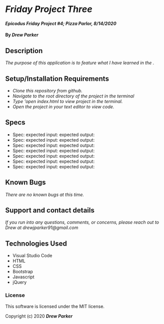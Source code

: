 # _Friday Project Three_

#### _Epicodus Friday Project #4; Pizza Parlor, 8/14/2020_

#### By _**Drew Parker**_

## Description

_The purpose of this application is to feature what I have learned in the ._

## Setup/Installation Requirements

* _Clone this repository from github._
* _Navigate to the root directory of the project in the terminal_
* _Type 'open index.html to view project in the terminal._
* _Open the project in your text editor to view code._

## Specs

* Spec: 
	expected input:
	expected output:
* Spec: 
	expected input:
	expected output: 
* Spec:
	expected input:
	expected output:
* Spec:
	expected input:
	expected output:
* Spec:
	expected input:
	expected output:
* Spec: 
	expected input:
	expected output:
* Spec:
	expected input:
	expected output:

## Known Bugs

_There are no known bugs at this time._

## Support and contact details

_If you run into any questions, comments, or concerns, please reach out to Drew at drewjparker91@gmail.com_

## Technologies Used

* Visual Studio Code
* HTML
* CSS
* Bootstrap
* Javascript
* jQuery

### License

This software is licensed under the MIT license.

Copyright (c) 2020 **_Drew Parker_**